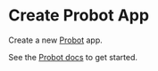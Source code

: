 # Create Probot App

Create a new [Probot](https://github.com/probot/probot) app.

See the [Probot docs](https://probot.github.io/docs/development/) to get started.
